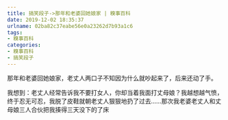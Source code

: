 ```yaml
---
title: 搞笑段子->那年和老婆回她娘家 | 糗事百科
date: 2019-12-02 18:35:37
urlname: 02ba82c37eabe56e0a23262d7b93a1c6
tags: 
- 糗事百科
categories:
- 糗事百科
- 搞笑段子
---
```

那年和老婆回她娘家，老丈人两口子不知因为什么就吵起来了，后来还动了手。

我想到：老丈人经常告诉我不要打女人，你却当着我面打丈母娘？我越想越气愤，终于忍无可忍，我脱了皮鞋就朝老丈人狠狠地扔了过去……那次我老婆老丈人和丈母娘三人合伙把我揍得三天没下的了床


